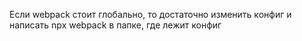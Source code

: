 Если webpack стоит глобально, то достаточно изменить конфиг и написать npx webpack в папке, где лежит конфиг
